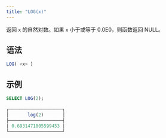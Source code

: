 ```yaml
---
title: "LOG(x)"
---
```


返回 `x` 的自然对数。如果 `x` 小于或等于 0.0E0，则函数返回 NULL。

## 语法

```sql
LOG( <x> )
```

## 示例

```sql
SELECT LOG(2);

┌────────────────────┐
│       log(2)       │
├────────────────────┤
│ 0.6931471805599453 │
└────────────────────┘
```